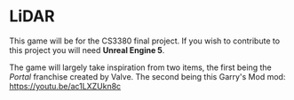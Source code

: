 # LiDAR
This game will be for the CS3380 final project. If you wish to contribute to this project you will need **Unreal Engine 5**.

The game will largely take inspiration from two items, the first being the *Portal* franchise created by Valve. The second being this Garry's Mod mod: https://youtu.be/ac1LXZUkn8c
